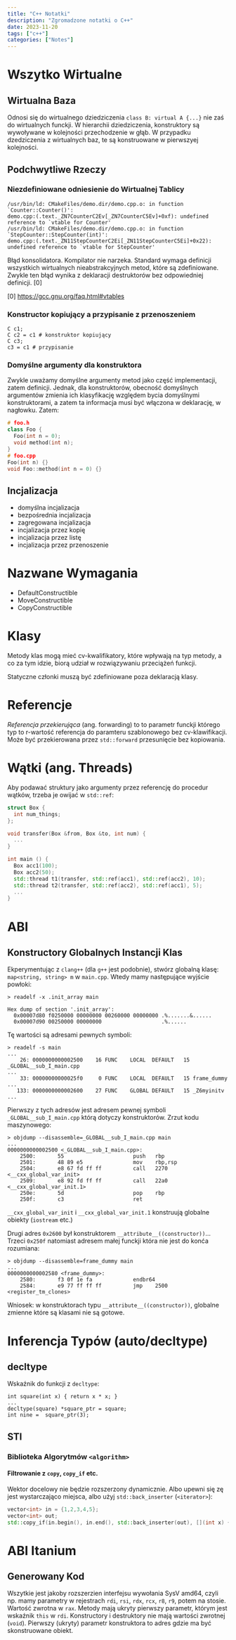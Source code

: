 ```yaml
---
title: "C++ Notatki"
description: "Zgromadzone notatki o C++"
date: 2023-11-20
tags: ["c++"]
categories: ["Notes"]
---
```

# Wszytko Wirtualne

## Wirtualna Baza

Odnosi się do wirtualnego dziedziczenia `class B: virtual A {...}` nie zaś do wirtualnych funckji. W hierarchii dziedziczenia, konstruktory są wywoływane w kolejności przechodzenie w głąb. W przypadku dzedziczenia z wirtualnych baz, te są konstruowane w pierwszyej kolejności.

## Podchwytliwe Rzeczy

### Niezdefiniowane odniesienie do Wirtualnej Tablicy

```
/usr/bin/ld: CMakeFiles/demo.dir/demo.cpp.o: in function `Counter::Counter()':
demo.cpp:(.text._ZN7CounterC2Ev[_ZN7CounterC5Ev]+0xf): undefined reference to `vtable for Counter'
/usr/bin/ld: CMakeFiles/demo.dir/demo.cpp.o: in function `StepCounter::StepCounter(int)':
demo.cpp:(.text._ZN11StepCounterC2Ei[_ZN11StepCounterC5Ei]+0x22): undefined reference to `vtable for StepCounter'
```

Błąd konsolidatora. Kompilator nie narzeka. Standard wymaga definicji wszystkich wirtualnych nieabstrakcyjnych metod, które są zdefiniowane. Zwykle ten błąd wynika z deklaracji destruktorów bez odpowiedniej definicji. [0]

[0] https://gcc.gnu.org/faq.html#vtables

### Konstructor kopiujący a przypisanie z przenoszeniem

```
C c1;
C c2 = c1 # konstruktor kopiujący
C c3;
c3 = c1 # przypisanie
```

### Domyślne argumenty dla konstruktora

Zwykle uważamy domyślne argumenty metod jako część implementacji, zatem definicji. Jednak, dla konstruktorów, obecność domyślnych argumentów zmienia ich klasyfikację względem bycia domyślnymi konstruktorami, a zatem ta informacja musi być włączona w deklarację, w nagłowku. Zatem:

```cpp
# foo.h
class Foo {
  Foo(int n = 0);
  void method(int n);
}
# foo.cpp
Foo(int n) {}
void Foo::method(int n = 0) {}
```

## Incjalizacja

- domyślna incjalizacja
- bezpośrednia incjalizacja
- zagregowana incjalizacja
- incjalizacja przez kopię
- incjalizacja przez listę
- incjalizacja przez przenoszenie

# Nazwane Wymagania

- DefaultConstructible
- MoveConstructible
- CopyConstructible

# Klasy

Metody klas mogą mieć cv-kwalifikatory, które wpływają na typ metody, a co za tym idzie, biorą udział w rozwiązywaniu przeciążeń funkcji.

Statyczne członki muszą być zdefiniowane poza deklaracją klasy.

# Referencje

_Referencja przekierująca_ (ang. forwarding) to to parametr funckji którego typ to r-wartość referencja do paramteru szablonowego bez cv-klawifikacji. Może być przekierowana przez `std::forward` przesunięcie bez kopiowania.

# Wątki (ang. Threads)

Aby podawać struktury jako argumenty przez referencję do procedur wątków, trzeba je owijać w `std::ref`:

```cpp
struct Box {
  int num_things;
};

void transfer(Box &from, Box &to, int num) {
  ...
}

int main () {
  Box acc1(100);
  Box acc2(50);
  std::thread t1(transfer, std::ref(acc1), std::ref(acc2), 10);
  std::thread t2(transfer, std::ref(acc2), std::ref(acc1), 5);
  ...
}
```

# ABI

## Konstructory Globalnych Instancji Klas

Ekperymentując z `clang++` (dla `g++` jest podobnie), stwórz globalną klasę: `map<string, string> m` w `main.cpp`. Wtedy mamy następujące wyjście powłoki:

```
> readelf -x .init_array main

Hex dump of section '.init_array':
  0x00007d80 f0250000 00000000 00260000 00000000 .%.......&......
  0x00007d90 00250000 00000000                   .%......
```

Tę wartości są adresami pewnych symboli:

```
> readelf -s main
...
    26: 0000000000002500    16 FUNC    LOCAL  DEFAULT   15 _GLOBAL__sub_I_main.cpp
...
    33: 00000000000025f0     0 FUNC    LOCAL  DEFAULT   15 frame_dummy
...
   133: 0000000000002600    27 FUNC    GLOBAL DEFAULT   15 _Z6myinitv
...
```

Pierwszy z tych adresów jest adresem pewnej symboli `_GLOBAL__sub_I_main.cpp` którą dotyczy konstruktorów. Zrzut kodu maszynowego:

```
> objdump --disassemble=_GLOBAL__sub_I_main.cpp main
...
0000000000002500 <_GLOBAL__sub_I_main.cpp>:
    2500:       55                      push   rbp
    2501:       48 89 e5                mov    rbp,rsp
    2504:       e8 67 fd ff ff          call   2270 <__cxx_global_var_init>
    2509:       e8 92 fd ff ff          call   22a0 <__cxx_global_var_init.1>
    250e:       5d                      pop    rbp
    250f:       c3                      ret
```

`__cxx_global_var_init` i `__cxx_global_var_init.1` konstruują globalne obiekty (`iostream` etc.)

Drugi adres `0x2600` był konstruktorem `__attribute__((constructor))`... Trzeci `0x250f` natomiast adresem małej funckji która nie jest do konća rozumiana:

```
> objdump --disassemble=frame_dummy main
...
0000000000002580 <frame_dummy>:
    2580:       f3 0f 1e fa             endbr64
    2584:       e9 77 ff ff ff          jmp    2500 <register_tm_clones>
```

Wniosek: w konstruktorach typu `__attribute__((constructor))`, globalne zmienne które są klasami nie są gotowe.

# Inferencja Typów (auto/decltype)

## decltype

Wskaźnik do funkcji z `decltype`:

```
int square(int x) { return x * x; }
...
decltype(square) *square_ptr = square;
int nine =  square_ptr(3);
```

## STl

### Biblioteka Algorytmów `<algorithm>`

#### Filtrowanie z `copy`, `copy_if` etc.

Wektor docelowy nie będzie rozszerzony dynamicznie. Albo upewni się zę jest wystarczająco miejsca, albo użyj `std::back_inserter` (`<iterator>`):

```c++
vector<int> in = {1,2,3,4,5};
vector<int> out;
std::copy_if(in.begin(), in.end(), std::back_inserter(out), [](int x) { return x % 2;});
```

<!-- TODO 14/08/20 psacawa: finish this -->

# ABI Itanium

## Generowany Kod

Wszytkie jest jakoby rozszerzien interfejsu wywołania SysV amd64, czyli np. mamy parametry w rejestrach `rdi`, `rsi`, `rdx`, `rcx`, `r8`, `r9`, potem na stosie. Wartość zwrotna w `rax`. Metody mają ukryty pierwszy parametr, którym jest wskaźnik `this` w `rdi`. Konstructory i destruktory nie mają wartości zwrotnej (`void`). Pierwszy (ukryty) parametr konstruktora to adres gdzie ma być skonstruowane obiekt.
